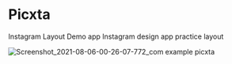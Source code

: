 # Picxta
Instagram Layout Demo app
Instagram design app practice layout

![Screenshot_2021-08-06-00-26-07-772_com example picxta](https://user-images.githubusercontent.com/79399095/128406828-a3655d6c-37df-4a27-a9b8-15000809df1f.jpg)
